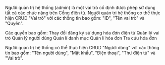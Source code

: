 <!--QUẢN LÝ HỆ THỐNG-->

<!--Chức năng: "Quản lý vai trò"-->

Người quản trị hệ thống (admin) là một vai trò cố định được phép sử dụng tất cả các chức năng trên Cổng điện tử.
Người quản trị hệ thống có thể thực hiện CRUD "Vai trò" với các thông tin bao gồm: "ID", "Tên vai trò" và "Quyền".

Các quyền bao gồm: 
Thay đổi đăng ký sử dụng hóa đơn điện tử
Quản lý vai trò
Quản lý người dùng
Quản lí danh mục
Quản lí hóa đơn
Tra cứu hóa đơn

<!--Chức năng: "Quản lý người dùng"-->

Người quản trị hệ thống có thể thực hiện CRUD "Người dùng" với các thông tin bao gồm: "Tên người dùng", "Mật khẩu", "Điện thoại", "Thư điện tử" và "Vai trò".
